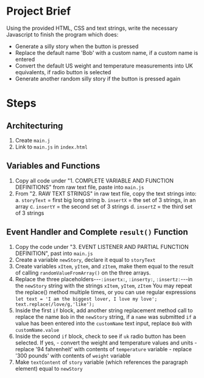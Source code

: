 # Project Brief
Using the provided HTML, CSS and text strings, write the necessary Javascript to finish the program which does:
* Generate a silly story when the button is pressed
* Replace the default name 'Bob' with a custom name, if a custom name is entered
* Convert the default US weight and temperature measurements into UK equivalents, if radio button is selected
* Generate another random silly story if the button is pressed again

# Steps
## Architecturing
1. Create `main.j`
2. Link to `main.js` in `index.html`
## Variables and Functions
1. Copy all code under "1. COMPLETE VARIABLE AND FUNCTION DEFINITIONS" from raw text file, paste into `main.js`
2. From "2. RAW TEXT STRINGS" in raw text file, copy the text strings into:
	a. `storyText` = first big long string
	b. `insertX` = the set of 3 strings, in an array
	c. `insertY` = the second set of 3 strings
	d. `insertZ` = the third set of 3 strings
## Event Handler and Complete `result()` Function
1. Copy the code under "3. EVENT LISTENER AND PARTIAL FUNCTION DEFINITION", past into `main.js`
2. Create a variable `newStory`, declare it equal to `storyText`
3. Create variables `xItem`, `yItem`, and `zItem`, make them equal to the result of calling `randomValueFromArray()` on the three arrays.
4. Replace the three placeholders---`:insertx:`, `:inserty:`, `:insertz:`---in the `newStory` string with the strings `xItem`, `yItem`, `zItem`
	You may repeat the replace() method multiple times, or you can use regular expressions
	`let text = 'I am the biggest lover, I love my love'; text.replace(/love/g,'like');`
5. Inside the first `if` block, add another string replacement method call to replace the name `Bob` in the `newStory` string, if a `name` was submitted
	`if` a value has been entered into the `customName` text input, replace `Bob` with `customName.value`
6. Inside the second `if` block, check to see if `uk` radio button has been selected.
	If yes, 
		- convert the weight and temperature values and units
		- replace '94 fahrenheit' with contents of `temperature` variable
		- replace '300 pounds' with contents of `weight` variable
7. Make `textContent` of `story` variable (which references the paragraph element) equal to `newStory`